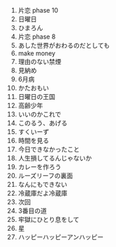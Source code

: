 1. 片恋 phase 10
1. 日曜日
1. ひまろん
1. 片恋 phase 8
1. あした世界がおわるのだとしても
1. make money
1. 理由のない禁煙
1. 見納め
1. 6月病
1. かたおもい
1. 日曜日の王国
1. 高齢少年
1. いいのかこれで
1. このるう、あげる
1. すくいーず
1. 時間を見る
1. 今日できなかったこと
1. 人生損してるんじゃないか
1. カレーを作ろう
1. ルーズリーフの裏面
1. なんにもできない
1. 冷蔵庫だよ冷蔵庫
1. 次回
1. 3番目の道
1. 牢獄にひとり息をして
1. 星
1. ハッピーハッピーアンハッピー
